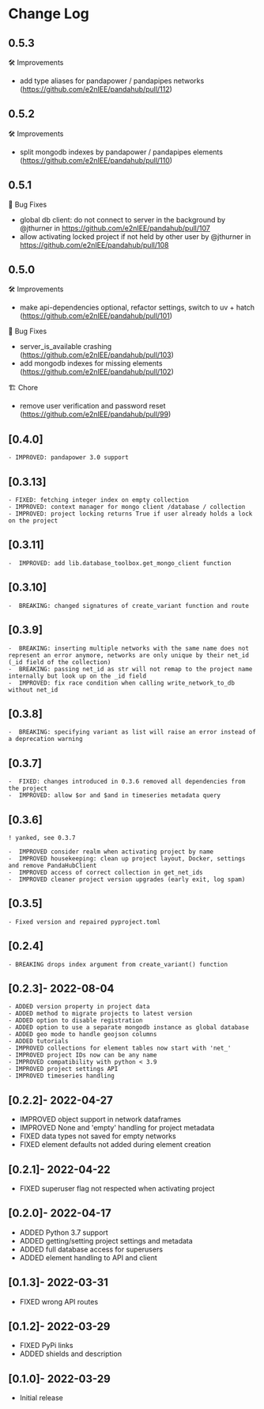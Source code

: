 # Change Log

## 0.5.3

🛠 Improvements
* add type aliases for pandapower / pandapipes networks (https://github.com/e2nIEE/pandahub/pull/112)

## 0.5.2

🛠 Improvements
* split mongodb indexes by pandapower / pandapipes elements (https://github.com/e2nIEE/pandahub/pull/110)

## 0.5.1

🐛 Bug Fixes
* global db client: do not connect to server in the background by @jthurner in https://github.com/e2nIEE/pandahub/pull/107
* allow activating locked project if not held by other user by @jthurner in https://github.com/e2nIEE/pandahub/pull/108

## 0.5.0

🛠 Improvements
* make api-dependencies optional, refactor settings, switch to uv + hatch (https://github.com/e2nIEE/pandahub/pull/101)

🐛 Bug Fixes
* server_is_available crashing (https://github.com/e2nIEE/pandahub/pull/103)
* add mongodb indexes for missing elements (https://github.com/e2nIEE/pandahub/pull/102)

🏗 Chore
* remove user verification and password reset (https://github.com/e2nIEE/pandahub/pull/99)

## [0.4.0]
    - IMPROVED: pandapower 3.0 support

## [0.3.13]
    - FIXED: fetching integer index on empty collection
    - IMPROVED: context manager for mongo client /database / collection
    - IMPROVED: project locking returns True if user already holds a lock on the project

## [0.3.11]

    -  IMPROVED: add lib.database_toolbox.get_mongo_client function

## [0.3.10]

    -  BREAKING: changed signatures of create_variant function and route

## [0.3.9]

    -  BREAKING: inserting multiple networks with the same name does not represent an error anymore, networks are only unique by their net_id (_id field of the collection)
    -  BREAKING: passing net_id as str will not remap to the project name internally but look up on the _id field
    -  IMPROVED: fix race condition when calling write_network_to_db without net_id

## [0.3.8]

    -  BREAKING: specifying variant as list will raise an error instead of a deprecation warning

## [0.3.7]

    -  FIXED: changes introduced in 0.3.6 removed all dependencies from the project
    -  IMPROVED: allow $or and $and in timeseries metadata query

## [0.3.6]
    ! yanked, see 0.3.7

    -  IMPROVED consider realm when activating project by name
    -  IMPROVED housekeeping: clean up project layout, Docker, settings and remove PandaHubClient
    -  IMPROVED access of correct collection in get_net_ids
    -  IMPROVED cleaner project version upgrades (early exit, log spam)

## [0.3.5]

    - Fixed version and repaired pyproject.toml

## [0.2.4]

    - BREAKING drops index argument from create_variant() function

## [0.2.3]- 2022-08-04

    - ADDED version property in project data
    - ADDED method to migrate projects to latest version
    - ADDED option to disable registration
    - ADDED option to use a separate mongodb instance as global database
    - ADDED geo mode to handle geojson columns
    - ADDED tutorials
    - IMPROVED collections for element tables now start with 'net_'
    - IMPROVED project IDs now can be any name
    - IMPROVED compatibility with python < 3.9
    - IMPROVED project settings API
    - IMPROVED timeseries handling

## [0.2.2]- 2022-04-27

   - IMPROVED object support in network dataframes
   - IMPROVED None and 'empty' handling for project metadata
   - FIXED data types not saved for empty networks
   - FIXED element defaults not added during element creation

## [0.2.1]- 2022-04-22

   - FIXED superuser flag not respected when activating project

## [0.2.0]- 2022-04-17

   - ADDED Python 3.7 support
   - ADDED getting/setting project settings and metadata
   - ADDED full database access for superusers
   - ADDED element handling to API and client

## [0.1.3]- 2022-03-31

   - FIXED wrong API routes

## [0.1.2]- 2022-03-29

   - FIXED PyPi links
   - ADDED shields and description

## [0.1.0]- 2022-03-29

   - Initial release

